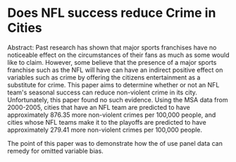 # Does NFL success reduce Crime in Cities

Abstract: Past research has shown that major sports franchises have no noticeable effect on the circumstances of their fans as much as some would like to claim. However, some believe that the presence of a major sports franchise such as the NFL will have can have an indirect positive effect on variables such as crime by offering the citizens entertainment as a substitute for crime. This paper aims to determine whether or not an NFL team's seasonal success can reduce non-violent crime in its city. Unfortunately, this paper found no such evidence. Using the MSA data from 2000-2005, cities that have an NFL team are predicted to have approximately 876.35 more non-violent crimes per 100,000 people, and cities whose NFL teams make it to the playoffs are predicted to have approximately 279.41 more non-violent crimes per 100,000 people.

The point of this paper was to demonstrate how the of use panel data can remedy for omitted variable bias. 
